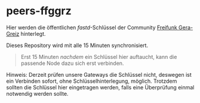 # peers-ffggrz

Hier werden die öffentlichen *fastd*-Schlüssel der Community [Freifunk Gera-Greiz]("http://gera-greiz.freifunk.net/") hinterlegt.

Dieses Repository wird mit alle 15 Minuten synchronisiert.

> Erst 15 Minuten *nachdem* ein Schlüssel hier auftaucht, kann die passende Node dazu sich erst verbinden.

Hinweis: Derzeit prüfen unsere Gateways die Schlüssel nicht, deswegen ist ein Verbinden sofort, ohne Schlüsselhinterlegung, möglich. Trotzdem sollten die Schlüssel hier eingetragen werden, falls eine Überprüfung einmal notwendig werden sollte.
